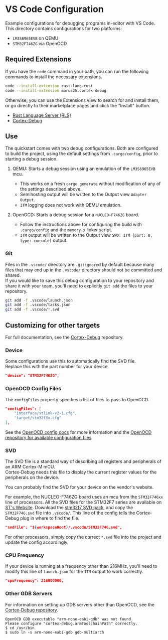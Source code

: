 # VS Code Configuration

Example configurations for debugging programs in-editor with VS Code.  
This directory contains configurations for two platforms:

 - `LM3S6965EVB` on QEMU
 - `STM32F746ZG` via OpenOCD

## Required Extensions

If you have the `code` command in your path, you can run the following commands to install the necessary extensions.

```sh
code --install-extension rust-lang.rust
code --install-extension marus25.cortex-debug
```

Otherwise, you can use the Extensions view to search for and install them, or go directly to their marketplace pages and click the "Install" button.

- [Rust Language Server (RLS)](https://marketplace.visualstudio.com/items?itemName=rust-lang.rust)
- [Cortex-Debug](https://marketplace.visualstudio.com/items?itemName=marus25.cortex-debug)

## Use

The quickstart comes with two debug configurations.
Both are configured to build the project, using the default settings from `.cargo/config`, prior to starting a debug session.

1. QEMU: Starts a debug session using an emulation of the `LM3S6965EVB` mcu.
   - This works on a fresh `cargo generate` without modification of any of the settings described above.
   - Semihosting output will be written to the Output view `Adapter Output`.
   - `ITM` logging does not work with QEMU emulation.

2. OpenOCD: Starts a debug session for a `NUCLEO-F746ZG` board.
   - Follow the instructions above for configuring the build with `.cargo/config` and the `memory.x` linker script.
   - `ITM` output will be written to the Output view `SWO: ITM [port: 0, type: console]` output.

### Git

Files in the `.vscode/` directory are `.gitignore`d by default because many files that may end up in the `.vscode/` directory should not be committed and shared.  
If you would like to save this debug configuration to your repository and share it with your team, you'll need to explicitly `git add` the files to your repository.

```sh
git add -f .vscode/launch.json
git add -f .vscode/tasks.json
git add -f .vscode/*.svd
```

## Customizing for other targets

For full documentation, see the [Cortex-Debug][cortex-debug] repository.

### Device

Some configurations use this to automatically find the SVD file.  
Replace this with the part number for your device.

```json
"device": "STM32F746ZG",
```

### OpenOCD Config Files

The `configFiles` property specifies a list of files to pass to OpenOCD.

```json
"configFiles": [
    "interface/stlink-v2-1.cfg",
    "target/stm32f3x.cfg"
],
```

See the [OpenOCD config docs][openocd-config] for more information and the [OpenOCD repository for available configuration files][openocd-repo].

### SVD

The SVD file is a standard way of describing all registers and peripherals of an ARM Cortex-M mCU.  
Cortex-Debug needs this file to display the current register values for the peripherals on the device.  

You can probably find the SVD for your device on the vendor's website.  


For example, the NUCLEO-F746ZG board uses an mcu from the `STM32F746xx` line of processors.
All the SVD files for the STM32F7 series are available on [ST's Website][stm32f7].
Download the [stm32f7 SVD pack][stm32f7-svd], and copy the `STM32F746.svd` file into `.vscode/`.
This line of the config tells the Cortex-Debug plug in where to find the file.

```json
"svdFile": "${workspaceRoot}/.vscode/STM32F746.svd",
```

For other processors, simply copy the correct `*.svd` file into the project and update the config accordingly.

### CPU Frequency

If your device is running at a frequency other than 216MHz, you'll need to modify this line of `launch.json` for the `ITM` output to work correctly.

```json
"cpuFrequency": 216000000,
```

### Other GDB Servers

For information on setting up GDB servers other than OpenOCD, see the [Cortex-Debug repository][cortex-debug].

```
OpenOCD GDB executable "arm-none-eabi-gdb" was not found.
Please configure "cortex-debug.armToolchainPath" correctly.
$ cd /usr/bin
$ sudo ln -s arm-none-eabi-gdb gdb-multiarch
```

[cortex-debug]: https://github.com/Marus/cortex-debug
[stm32f7]: https://www.st.com/en/microcontrollers-microprocessors/stm32f7-series.html#resource
[stm32f7-svd]: https://www.st.com/resource/en/svd/stm32f7_svd.zip
[openocd-config]: http://openocd.org/doc/html/Config-File-Guidelines.html
[openocd-repo]: https://sourceforge.net/p/openocd/code/ci/master/tree/tcl/
